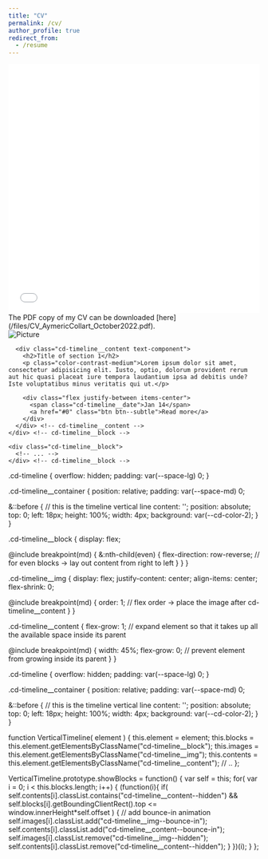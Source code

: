 ```yaml
---
title: "CV"
permalink: /cv/
author_profile: true
redirect_from:
  - /resume
---
```



<iframe src="/files/CV_AymericCollart_October2022.pdf" width="100%" height="500" frameborder="no" border="0" marginwidth="0" marginheight="0"></iframe>
The PDF copy of my CV can be downloaded [here](/files/CV_AymericCollart_October2022.pdf).



<section class="cd-timeline js-cd-timeline">
  <div class="container max-width-lg cd-timeline__container">
    <div class="cd-timeline__block">
      <div class="cd-timeline__img cd-timeline__img--picture">
        <img src="assets/img/cd-icon-picture.svg" alt="Picture">
      </div> <!-- cd-timeline__img -->

      <div class="cd-timeline__content text-component">
        <h2>Title of section 1</h2>
        <p class="color-contrast-medium">Lorem ipsum dolor sit amet, consectetur adipisicing elit. Iusto, optio, dolorum provident rerum aut hic quasi placeat iure tempora laudantium ipsa ad debitis unde? Iste voluptatibus minus veritatis qui ut.</p>

        <div class="flex justify-between items-center">
          <span class="cd-timeline__date">Jan 14</span>
          <a href="#0" class="btn btn--subtle">Read more</a>
        </div>
      </div> <!-- cd-timeline__content -->
    </div> <!-- cd-timeline__block -->

    <div class="cd-timeline__block">
      <!-- ... -->
    </div> <!-- cd-timeline__block -->
  </div>
</section> <!-- cd-timeline -->

.cd-timeline {
  overflow: hidden;
  padding: var(--space-lg) 0;
}

.cd-timeline__container {
  position: relative;
  padding: var(--space-md) 0;

  &::before { // this is the timeline vertical line
    content: '';
    position: absolute;
    top: 0;
    left: 18px;
    height: 100%;
    width: 4px;
    background: var(--cd-color-2);
  }
}

.cd-timeline__block {
  display: flex;

  @include breakpoint(md) {
    &:nth-child(even) {
      flex-direction: row-reverse; // for even blocks -> lay out content from right to left
    }
  }
}

.cd-timeline__img {
  display: flex;
  justify-content: center;
  align-items: center;
  flex-shrink: 0;

  @include breakpoint(md) {
      order: 1; // flex order -> place the image after cd-timeline__content
   }
}

.cd-timeline__content {
   flex-grow: 1; // expand element so that it takes up all the available space inside its parent

   @include breakpoint(md) {
      width: 45%;
      flex-grow: 0; // prevent element from growing inside its parent
   }
}

.cd-timeline {
  overflow: hidden;
  padding: var(--space-lg) 0;
}

.cd-timeline__container {
  position: relative;
  padding: var(--space-md) 0;

  &::before { // this is the timeline vertical line
    content: '';
    position: absolute;
    top: 0;
    left: 18px;
    height: 100%;
    width: 4px;
    background: var(--cd-color-2);
  }
}

function VerticalTimeline( element ) {
   this.element = element;
   this.blocks = this.element.getElementsByClassName("cd-timeline__block");
   this.images = this.element.getElementsByClassName("cd-timeline__img");
   this.contents = this.element.getElementsByClassName("cd-timeline__content");
   // ..
};

VerticalTimeline.prototype.showBlocks = function() {
   var self = this;
   for( var i = 0; i < this.blocks.length; i++) {
      (function(i){
         if( self.contents[i].classList.contains("cd-timeline__content--hidden") && self.blocks[i].getBoundingClientRect().top <= window.innerHeight*self.offset ) {
            // add bounce-in animation
            self.images[i].classList.add("cd-timeline__img--bounce-in");
            self.contents[i].classList.add("cd-timeline__content--bounce-in");
            self.images[i].classList.remove("cd-timeline__img--hidden");
            self.contents[i].classList.remove("cd-timeline__content--hidden");
         }
      })(i);
   }
};